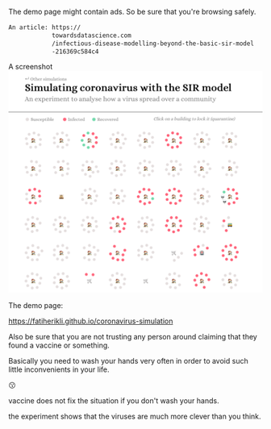 The demo page might contain ads. So be sure that you're browsing safely.

    An article: https://
                towardsdatascience.com
                /infectious-disease-modelling-beyond-the-basic-sir-model
                -216369c584c4

A screenshot
![no-deaths-as-png](https://github.com/fatiherikli/coronavirus-simulation/raw/master/no-deaths.png)

The demo page:

<https://fatiherikli.github.io/coronavirus-simulation>

Also be sure that you are not trusting any person around claiming that they found a vaccine or something.

Basically you need to wash your hands very often in order to avoid such little inconvenients in your life.

😗

vaccine does not fix the situation if you don't wash your hands. 

the experiment shows that the viruses are much more clever than you think.
